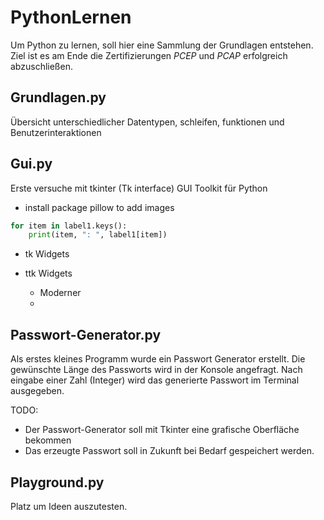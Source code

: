 # PythonLernen
Um Python zu lernen, soll hier eine Sammlung der Grundlagen entstehen.
Ziel ist es am Ende die Zertifizierungen *PCEP* und *PCAP* erfolgreich abzuschließen.

## Grundlagen.py
Übersicht unterschiedlicher Datentypen, schleifen, funktionen und Benutzerinteraktionen

## Gui.py
Erste versuche mit tkinter (Tk interface) GUI Toolkit für Python

+ install package pillow to add images

```python
for item in label1.keys():
    print(item, ": ", label1[item])
```

+ tk Widgets

+ ttk Widgets 
  + Moderner 
  + 

## Passwort-Generator.py
Als erstes kleines Programm wurde ein Passwort Generator erstellt.
Die gewünschte Länge des Passworts wird in der Konsole angefragt. Nach eingabe einer Zahl (Integer) wird das generierte Passwort im Terminal ausgegeben.

TODO:  
+ Der Passwort-Generator soll mit Tkinter eine grafische Oberfläche bekommen
+ Das erzeugte Passwort soll in Zukunft bei Bedarf gespeichert werden.

## Playground.py
Platz um Ideen auszutesten.
